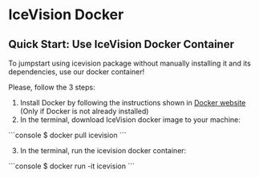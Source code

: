 # IceVision Docker

## Quick Start: Use IceVision Docker Container

To jumpstart using icevision package without manually installing it
and its dependencies, use our docker container!

Please, follow the 3 steps:

1.  Install Docker by following the instructions shown in [Docker
    website](https://docs.docker.com/engine/install/) (Only if Docker is
    not already installed)
2.  In the terminal, download IceVision docker image to your machine:

<div class="termy">
```console
$ docker pull icevision
```
</div>

3.  In the terminal, run the icevision docker container:

<div class="termy">
```console
$ docker run -it icevision
```
</div>